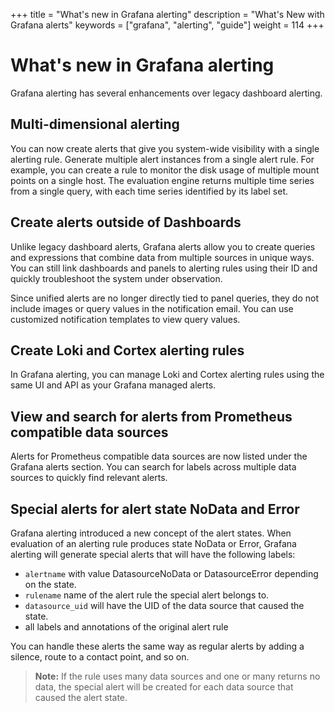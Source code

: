 +++
title = "What's new in Grafana alerting"
description = "What's New with Grafana alerts"
keywords = ["grafana", "alerting", "guide"]
weight = 114
+++

# What's new in Grafana alerting

Grafana alerting has several enhancements over legacy dashboard alerting.

## Multi-dimensional alerting

You can now create alerts that give you system-wide visibility with a single alerting rule. Generate multiple alert instances from a single alert rule. For example, you can create a rule to monitor the disk usage of multiple mount points on a single host. The evaluation engine returns multiple time series from a single query, with each time series identified by its label set.

## Create alerts outside of Dashboards

Unlike legacy dashboard alerts, Grafana alerts allow you to create queries and expressions that combine data from multiple sources in unique ways. You can still link dashboards and panels to alerting rules using their ID and quickly troubleshoot the system under observation.

Since unified alerts are no longer directly tied to panel queries, they do not include images or query values in the notification email. You can use customized notification templates to view query values.  

## Create Loki and Cortex alerting rules

In Grafana alerting, you can manage Loki and Cortex alerting rules using the same UI and API as your Grafana managed alerts.

## View and search for alerts from Prometheus compatible data sources

Alerts for Prometheus compatible data sources are now listed under the Grafana alerts section. You can search for labels across multiple data sources to quickly find relevant alerts.

## Special alerts for alert state NoData and Error

Grafana alerting introduced a new concept of the alert states. When evaluation of an alerting rule produces state NoData or Error, Grafana alerting will generate special alerts that will have the following labels:

- `alertname` with value DatasourceNoData or DatasourceError depending on the state.
- `rulename` name of the alert rule the special alert belongs to.
- `datasource_uid` will have the UID of the data source that caused the state.
- all labels and annotations of the original alert rule

You can handle these alerts the same way as regular alerts by adding a silence, route to a contact point, and so on.

> **Note:** If the rule uses many data sources and one or many returns no data, the special alert will be created for each data source that caused the alert state.
